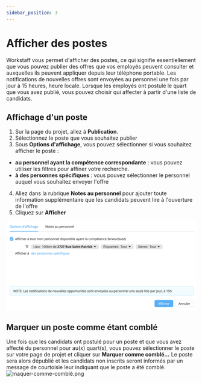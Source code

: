 ```yaml
---
sidebar_position: 3
---
```


# Afficher des postes
Workstaff vous permet d'afficher des postes, ce qui signifie essentiellement que vous pouvez publier des offres que vos employés peuvent consulter et auxquelles ils peuvent appliquer depuis leur téléphone portable. Les notifications de nouvelles offres sont envoyées au personnel une fois par jour à 15 heures, heure locale. Lorsque les employés ont postulé le quart que vous avez publié, vous pouvez choisir qui affecter à partir d'une liste de candidats.

## Affichage d'un poste
1. Sur la page du projet, allez à **Publication**.
2. Sélectionnez le poste que vous souhaitez publier
3. Sous **Options d'affichage**, vous pouvez sélectionner si vous souhaitez afficher le poste :
- **au personnel ayant la compétence correspondante** : vous pouvez utiliser les filtres pour affiner votre recherche.
- **à des personnes spécifiques** : vous pouvez sélectionner le personnel auquel vous souhaitez envoyer l'offre
4. Allez dans la rubrique **Notes au personnel** pour ajouter toute information supplémentaire que les candidats peuvent lire à l'ouverture de l'offre
5. Cliquez sur **Afficher**

![affichage.png](Images/affichage.png)

## Marquer un poste comme étant comblé
Une fois que les candidats ont postulé pour un poste et que vous avez affecté du personnel pour au(x) quart(s), vous pouvez sélectionner le poste sur votre page de projet et cliquer sur **Marquer comme comblé...** Le poste sera alors dépublié et les candidats non inscrits seront informés par un message de courtoisie leur indiquant que le poste a été comblé.
![maquer-comme-comblé.png](Images/marquer-comme-comblé.png)